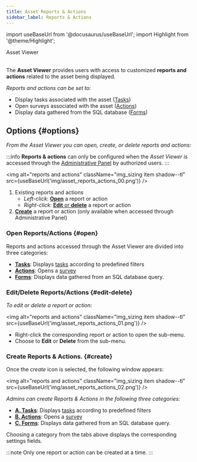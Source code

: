 ```yaml
---
title: Asset Reports & Actions
sidebar_label: Reports & Actions
---
```

import useBaseUrl from '@docusaurus/useBaseUrl';
import Highlight from '@theme/Highlight';

<span className="hero__subtitle">Asset Viewer</span>
<br/>
<br/>

The **Asset Viewer** provides users with access to customized **reports and actions** related to the asset being displayed.

_Reports and actions can be set to:_
- Display tasks associated with the asset ([Tasks](/docs/documentation/admin/database/asset_tasks))
- Open surveys associated with the asset ([Actions](/docs/documentation/admin/database/asset_actions))
- Display data gathered from the SQL database ([Forms](/docs/documentation/admin/database/asset_forms))




## Options {#options}
_From the Asset Viewer you can open, create, or delete reports and actions:_

:::info
**Reports & actions** can only be configured when the _Asset Viewer_ is accessed through the [Administrative Panel](/docs/documentation/admin/database/admin_elements#edit-element) by authorized users.
:::

<img alt="reports and actions" className="img_sizing item shadow--tl" src={useBaseUrl('img/asset_reports_actions_00.png')} />
<br/>

1. Existing reports and actions
    - _Left-click_: [**Open**](#open) a report or action
    - _Right-click_: [**Edit** or **delete**](#edit-delete) a report or action
2. [**Create**](#create) a report or action (only available when accessed through Administrative Panel)

### Open Reports/Actions {#open}
Reports and actions accessed through the Asset Viewer are divided into three categories:
- [**Tasks**](/docs/documentation/admin/database/asset_tasks): Displays [tasks](/docs/documentation/client/taskview) according to predefined filters
- [**Actions**](/docs/documentation/admin/database/asset_actions): Opens a [survey](/docs/documentation/client/surveys)
- [**Forms**](/docs/documentation/admin/database/asset_forms): Displays data gathered from an SQL database query.


### Edit/Delete Reports/Actions {#edit-delete}
_To edit or delete a report or action:_

<img alt="reports and actions" className="img_sizing item shadow--tl" src={useBaseUrl('img/asset_reports_actions_01.png')} />
<br/>

- Right-click the corresponding report or action to open the sub-menu.
- Choose to **Edit** or **Delete** from the sub-menu.

### Create Reports & Actions. {#create}
Once the _create_ icon is selected, the following window appears:

<img alt="reports and actions" className="img_sizing item shadow--tl" src={useBaseUrl('img/asset_reports_actions_02.png')} />
<br/>

_Admins can create Reports & Actions in the following three categories:_

- [**A. Tasks**](/docs/documentation/admin/database/asset_tasks): Displays [tasks](/docs/documentation/client/taskview) according to predefined filters
- [**B. Actions**](/docs/documentation/admin/database/asset_actions): Opens a [survey](/docs/documentation/client/surveys)
- [**C. Forms**](/docs/documentation/admin/database/asset_forms): Displays data gathered from an SQL database query.

Choosing a category from the tabs above displays the corresponding settings fields.

:::note
Only one report or action can be created at a time. 
:::